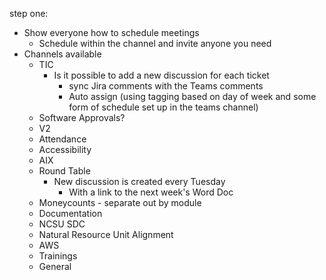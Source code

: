 step one: 
- Show everyone how to schedule meetings
	- Schedule within the channel and invite anyone you need
- Channels available
	- TIC
		- Is it possible to add a new discussion for each ticket
			- sync Jira comments with the Teams comments
			- Auto assign (using tagging based on day of week and some form of schedule set up in the teams channel)
	- Software Approvals?
	- V2
	- Attendance
	- Accessibility
	- AIX
	- Round Table
		- New discussion is created every Tuesday
			- With a link to the next week's Word Doc
	- Moneycounts - separate out by module
	- Documentation
	- NCSU SDC
	- Natural Resource Unit Alignment
	- AWS
	- Trainings
	- General